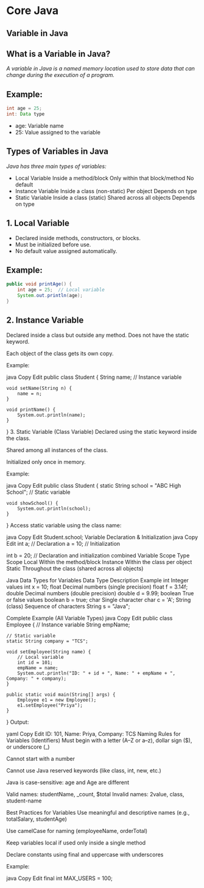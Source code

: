 # Core Java
## Variable in Java
## What is a Variable in Java?
*A variable in Java is a named memory location used to store data that can change during the execution of a program.*
## Example:
```java
int age = 25;
int: Data type
```
- age: Variable name
- 25: Value assigned to the variable

## Types of Variables in Java
*Java has three main types of variables:*
- Local Variable	Inside a method/block	Only within that block/method	No default
- Instance Variable	Inside a class (non-static)	Per object	Depends on type
- Static Variable	Inside a class (static)	Shared across all objects	Depends on type

## 1. Local Variable
- Declared inside methods, constructors, or blocks.
- Must be initialized before use.
- No default value assigned automatically.
## Example:
```java
public void printAge() {
    int age = 25;  // Local variable
    System.out.println(age);
}
```
## 2. Instance Variable
Declared inside a class but outside any method.
Does not have the static keyword.

Each object of the class gets its own copy.

Example:

java
Copy
Edit
public class Student {
    String name;  // Instance variable

    void setName(String n) {
        name = n;
    }

    void printName() {
        System.out.println(name);
    }
}
3. Static Variable (Class Variable)
Declared using the static keyword inside the class.

Shared among all instances of the class.

Initialized only once in memory.

Example:

java
Copy
Edit
public class Student {
    static String school = "ABC High School";  // Static variable

    void showSchool() {
        System.out.println(school);
    }
}
Access static variable using the class name:

java
Copy
Edit
Student.school;
Variable Declaration & Initialization
java
Copy
Edit
int a;        // Declaration
a = 10;       // Initialization

int b = 20;   // Declaration and initialization combined
Variable Scope
Type	Scope
Local	Within the method/block
Instance	Within the class per object
Static	Throughout the class (shared across all objects)

Java Data Types for Variables
Data Type	Description	Example
int	Integer values	int x = 10;
float	Decimal numbers (single precision)	float f = 3.14f;
double	Decimal numbers (double precision)	double d = 9.99;
boolean	True or false values	boolean b = true;
char	Single character	char c = 'A';
String (class)	Sequence of characters	String s = "Java";

Complete Example (All Variable Types)
java
Copy
Edit
public class Employee {
    // Instance variable
    String empName;

    // Static variable
    static String company = "TCS";

    void setEmployee(String name) {
        // Local variable
        int id = 101;
        empName = name;
        System.out.println("ID: " + id + ", Name: " + empName + ", Company: " + company);
    }

    public static void main(String[] args) {
        Employee e1 = new Employee();
        e1.setEmployee("Priya");
    }
}
Output:

yaml
Copy
Edit
ID: 101, Name: Priya, Company: TCS
Naming Rules for Variables (Identifiers)
Must begin with a letter (A–Z or a–z), dollar sign ($), or underscore (_)

Cannot start with a number

Cannot use Java reserved keywords (like class, int, new, etc.)

Java is case-sensitive: age and Age are different

Valid names: studentName, _count, $total
Invalid names: 2value, class, student-name

Best Practices for Variables
Use meaningful and descriptive names (e.g., totalSalary, studentAge)

Use camelCase for naming (employeeName, orderTotal)

Keep variables local if used only inside a single method

Declare constants using final and uppercase with underscores

Example:

java
Copy
Edit
final int MAX_USERS = 100;
